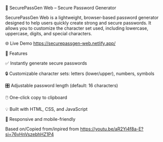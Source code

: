🔐 SecurePassGen Web – Secure Password Generator

SecurePassGen Web is a lightweight, browser-based password generator designed to help users quickly create strong and secure passwords. It allows you to customize the character set used, including lowercase, uppercase, digits, and special characters.

🌐 Live Demo
https://securepassgen-web.netlify.app/

🚀 Features

✅ Instantly generate secure passwords

🔒 Customizable character sets: letters (lower/upper), numbers, symbols

🎛️ Adjustable password length (default: 16 characters)

🖱️ One-click copy to clipboard

💡 Built with HTML, CSS, and JavaScript

📱 Responsive and mobile-friendly

Based on/Copied from/inpired from https://youtu.be/aR2Yi4f8a-E?si=76vHnVszebhHZ1P4
